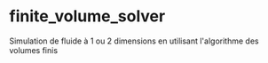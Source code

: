 # finite_volume_solver
Simulation de fluide à 1 ou 2 dimensions en utilisant l'algorithme des volumes finis
